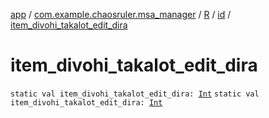 [app](../../../index.md) / [com.example.chaosruler.msa_manager](../../index.md) / [R](../index.md) / [id](index.md) / [item_divohi_takalot_edit_dira](.)

# item_divohi_takalot_edit_dira

`static val item_divohi_takalot_edit_dira: `[`Int`](https://kotlinlang.org/api/latest/jvm/stdlib/kotlin/-int/index.html)
`static val item_divohi_takalot_edit_dira: `[`Int`](https://kotlinlang.org/api/latest/jvm/stdlib/kotlin/-int/index.html)